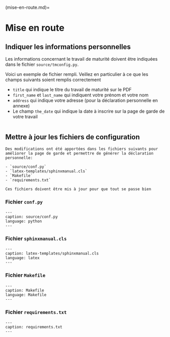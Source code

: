 (mise-en-route.md)=

# Mise en route

## Indiquer les informations personnelles

Les informations concernant le travail de maturité doivent être indiquées dans le fichier `source/tmconfig.py`.

Voici un exemple de fichier rempli. Veillez en particulier à ce que les champs
suivants soient remplis correctement

- `title` qui indique le titre du travail de maturité sur le PDF
- `first_name` et `last_name` qui indiquent votre prénom et votre nom
- `address` qui indique votre adresse (pour la déclaration personnelle en
  annexe)
- Le champ `the_date` qui indique la date à inscrire sur la page de garde de
  votre travail

```{literalinclude} tmconfig.py

```

## Mettre à jour les fichiers de configuration

```{attention}
Des modifications ont été apportées dans les fichiers suivants pour améliorer la page de garde et permettre de générer la déclaration personnelle:

- `source/conf.py`
- `latex-templates/sphinxmanual.cls`
- `Makefile`
- `requirements.txt`

Ces fichiers doivent être mis à jour pour que tout se passe bien
```

### Fichier `conf.py`

```{literalinclude} conf.py
---
caption: source/conf.py
language: python
---

```

### Fichier `sphinxmanual.cls`

```{literalinclude} ../latex-templates/sphinxmanual.cls
---
caption: latex-templates/sphinxmanual.cls
language: latex
---

```

### Fichier `Makefile`


```{literalinclude} ../Makefile
---
caption: Makefile
language: Makefile
---

```

### Fichier `requirements.txt`


```{literalinclude} ../requirements.txt
---
caption: requirements.txt
---

```